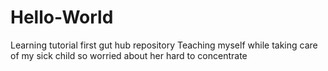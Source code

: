 # Hello-World
Learning tutorial first gut hub repository
Teaching myself while taking care of my sick child so worried about her hard to concentrate
